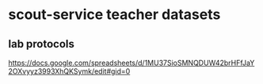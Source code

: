 # scout-service teacher datasets

## lab protocols

https://docs.google.com/spreadsheets/d/1MU37SioSMNQDUW42brHFfJaY2OXvyyz3993XhQKSymk/edit#gid=0
